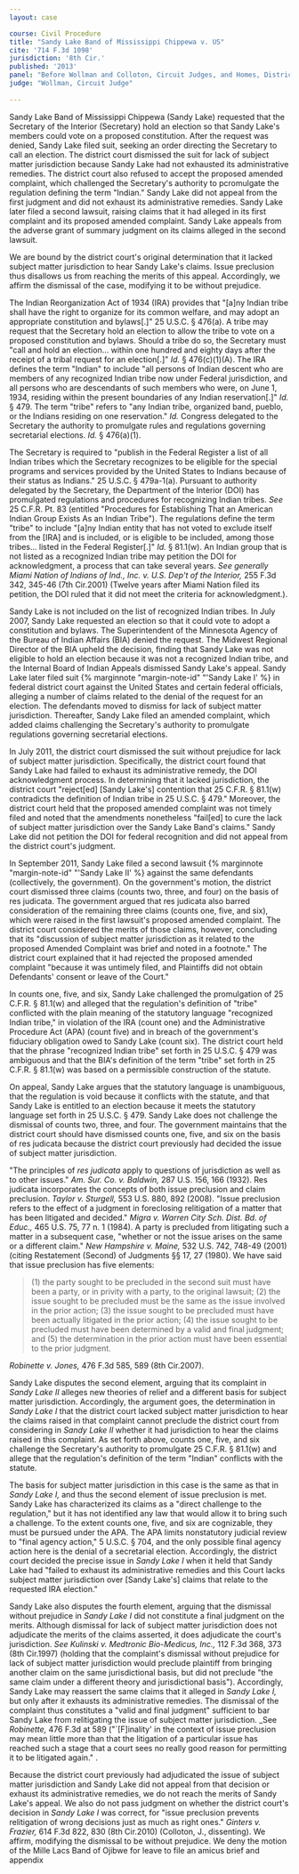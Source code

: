 ```yaml
---
layout: case

course: Civil Procedure
title: "Sandy Lake Band of Mississippi Chippewa v. US"
cite: '714 F.3d 1098'
jurisdiction: '8th Cir.'
published: '2013'
panel: "Before Wollman and Colloton, Circuit Judges, and Homes, District Judge (sitting by designation)"
judge: "Wollman, Circuit Judge"
        
---
```


Sandy Lake Band of Mississippi Chippewa (Sandy Lake) requested that the Secretary of the Interior (Secretary) hold an election so that Sandy Lake's members could vote on a proposed constitution. After the request was denied, Sandy Lake filed suit, seeking an order directing the Secretary to call an election. The district court dismissed the suit for lack of subject matter jurisdiction because Sandy Lake had not exhausted its administrative remedies. The district court also refused to accept the proposed amended complaint, which challenged the Secretary's authority to pcromulgate the regulation defining the term "Indian." Sandy Lake did not appeal from the first judgment and did not exhaust its administrative remedies. Sandy Lake later filed a second lawsuit, raising claims that it had alleged in its first complaint and its proposed amended complaint. Sandy Lake appeals from the adverse grant of summary judgment on its claims alleged in the second lawsuit.

We are bound by the district court's original determination that it lacked subject matter jurisdiction to hear Sandy Lake's claims. Issue preclusion thus disallows us from reaching the merits of this appeal. Accordingly, we affirm the dismissal of the case, modifying it to be without prejudice.

The Indian Reorganization Act of 1934 (IRA) provides that "[a]ny Indian tribe shall have the right to organize for its common welfare, and may adopt an appropriate constitution and bylaws[.]" 25 U.S.C. § 476(a). A tribe may request that the Secretary hold an election to allow the tribe to vote on a proposed constitution and bylaws. Should a tribe do so, the Secretary must "call and hold an election... within one hundred and eighty days after the receipt of a tribal request for an election[.]" _Id._ § 476(c)(1)(A). The IRA defines the term "Indian" to include "all persons of Indian descent who are members of any recognized Indian tribe now under Federal jurisdiction, and all persons who are descendants of such members who were, on June 1, 1934, residing within the present boundaries of any Indian reservation[.]" _Id._ § 479. The term "tribe" refers to "any Indian tribe, organized band, pueblo, or the Indians residing on one reservation." _Id._ Congress delegated to the Secretary the authority to promulgate rules and regulations governing secretarial elections. _Id._ § 476(a)(1).

The Secretary is required to "publish in the Federal Register a list of all Indian tribes which the Secretary recognizes to be eligible for the special programs and services provided by the United States to Indians because of their status as Indians." 25 U.S.C. § 479a-1(a). Pursuant to authority delegated by the Secretary, the Department of the Interior (DOI) has promulgated regulations and procedures for recognizing Indian tribes. _See_ 25 C.F.R. Pt. 83 (entitled "Procedures for Establishing That an American Indian Group Exists As an Indian Tribe"). The regulations define the term "tribe" to include "[a]ny Indian entity that has not voted to exclude itself from the [IRA] and is included, or is eligible to be included, among those tribes... listed in the Federal Register[.]" _Id._ § 81.1(w). An Indian group that is not listed as a recognized Indian tribe may petition the DOI for acknowledgment, a process that can take several years. _See generally_ _Miami Nation of Indians of Ind., Inc. v. U.S. Dep't of the Interior,_ 255 F.3d 342, 345-46 (7th Cir.2001) (Twelve years after Miami Nation filed its petition, the DOI ruled that it did not meet the criteria for acknowledgment.).

Sandy Lake is not included on the list of recognized Indian tribes. In July 2007, Sandy Lake requested an election so that it could vote to adopt a constitution and bylaws. The Superintendent of the Minnesota Agency of the Bureau of Indian Affairs (BIA) denied the request. The Midwest Regional Director of the BIA upheld the decision, finding that Sandy Lake was not eligible to hold an election because it was not a recognized Indian tribe, and the Internal Board of Indian Appeals dismissed Sandy Lake's appeal. Sandy Lake later filed suit {% marginnote "margin-note-id" "'Sandy Lake I' %} in federal district court against the United States and certain federal officials, alleging a number of claims related to the denial of the request for an election. The defendants moved to dismiss for lack of subject matter jurisdiction. Thereafter, Sandy Lake filed an amended complaint, which added claims challenging the Secretary's authority to promulgate regulations governing secretarial elections.

In July 2011, the district court dismissed the suit without prejudice for lack of subject matter jurisdiction. Specifically, the district court found that Sandy Lake had failed to exhaust its administrative remedy, the DOI acknowledgment process. In determining that it lacked jurisdiction, the district court "reject[ed] [Sandy Lake's] contention that 25 C.F.R. § 81.1(w) contradicts the definition of Indian tribe in 25 U.S.C. § 479." Moreover, the district court held that the proposed amended complaint was not timely filed and noted that the amendments nonetheless "fail[ed] to cure the lack of subject matter jurisdiction over the Sandy Lake Band's claims." Sandy Lake did not petition the DOI for federal recognition and did not appeal from the district court's judgment.

In September 2011, Sandy Lake filed a second lawsuit {% marginnote "margin-note-id" "'Sandy Lake II' %} against the same defendants (collectively, the government). On the government's motion, the district court dismissed three claims (counts two, three, and four) on the basis of res judicata. The government argued that res judicata also barred consideration of the remaining three claims (counts one, five, and six), which were raised in the first lawsuit's proposed amended complaint. The district court considered the merits of those claims, however, concluding that its "discussion of subject matter jurisdiction as it related to the proposed Amended Complaint was brief and noted in a footnote." The district court explained that it had rejected the proposed amended complaint "because it was untimely filed, and Plaintiffs did not obtain Defendants' consent or leave of the Court."

In counts one, five, and six, Sandy Lake challenged the promulgation of 25 C.F.R. § 81.1(w) and alleged that the regulation's definition of "tribe" conflicted with the plain meaning of the statutory language "recognized Indian tribe," in violation of the IRA (count one) and the Administrative Procedure Act (APA) (count five) and in breach of the government's fiduciary obligation owed to Sandy Lake (count six). The district court held that the phrase "recognized Indian tribe" set forth in 25 U.S.C. § 479 was ambiguous and that the BIA's definition of the term "tribe" set forth in 25 C.F.R. § 81.1(w) was based on a permissible construction of the statute.

On appeal, Sandy Lake argues that the statutory language is unambiguous, that the regulation is void because it conflicts with the statute, and that Sandy Lake is entitled to an election because it meets the statutory language set forth in 25 U.S.C. § 479. Sandy Lake does not challenge the dismissal of counts two, three, and four. The government maintains that the district court should have dismissed counts one, five, and six on the basis of res judicata because the district court previously had decided the issue of subject matter jurisdiction.

"The principles of _res judicata_ apply to questions of jurisdiction as well as to other issues." _Am. Sur. Co. v. Baldwin,_ 287 U.S. 156, 166 (1932). Res judicata incorporates the concepts of both issue preclusion and claim preclusion. _Taylor v. Sturgell,_ 553 U.S. 880, 892 (2008). "Issue preclusion refers to the effect of a judgment in foreclosing relitigation of a matter that has been litigated and decided." _Migra v. Warren City Sch. Dist. Bd. of Educ.,_ 465 U.S. 75, 77 n. 1 (1984). A party is precluded from litigating such a matter in a subsequent case, "whether or not the issue arises on the same or a different claim." _New Hampshire v. Maine,_ 532 U.S. 742, 748-49 (2001) (citing Restatement (Second) of Judgments §§ 17, 27 (1980). We have said that issue preclusion has five elements:

> (1) the party sought to be precluded in the second suit must have been a party, or in privity with a party, to the original lawsuit; (2) the issue sought to be precluded must be the same as the issue involved in the prior action; (3) the issue sought to be precluded must have been actually litigated in the prior action; (4) the issue sought to be precluded must have been determined by a valid and final judgment; and (5) the determination in the prior action must have been essential to the prior judgment.

_Robinette v. Jones,_ 476 F.3d 585, 589 (8th Cir.2007).

Sandy Lake disputes the second element, arguing that its complaint in _Sandy Lake II_ alleges new theories of relief and a different basis for subject matter jurisdiction. Accordingly, the argument goes, the determination in _Sandy Lake I_ that the district court lacked subject matter jurisdiction to hear the claims raised in that complaint cannot preclude the district court from considering in _Sandy Lake II_ whether it had jurisdiction to hear the claims raised in this complaint. As set forth above, counts one, five, and six challenge the Secretary's authority to promulgate 25 C.F.R. § 81.1(w) and allege that the regulation's definition of the term "Indian" conflicts with the statute.

The basis for subject matter jurisdiction in this case is the same as that in _Sandy Lake I,_ and thus the second element of issue preclusion is met. Sandy Lake has characterized its claims as a "direct challenge to the regulation," but it has not identified any law that would allow it to bring such a challenge. To the extent counts one, five, and six are cognizable, they must be pursued under the APA. The APA limits nonstatutory judicial review to "final agency action," 5 U.S.C. § 704, and the only possible final agency action here is the denial of a secretarial election. Accordingly, the district court decided the precise issue in _Sandy Lake I_ when it held that Sandy Lake had "failed to exhaust its administrative remedies and this Court lacks subject matter jurisdiction over [Sandy Lake's] claims that relate to the requested IRA election."

Sandy Lake also disputes the fourth element, arguing that the dismissal without prejudice in _Sandy Lake I_ did not constitute a final judgment on the merits. Although dismissal for lack of subject matter jurisdiction does not adjudicate the merits of the claims asserted, it does adjudicate the court's jurisdiction. _See_ _Kulinski v. Medtronic Bio-Medicus, Inc.,_ 112 F.3d 368, 373 (8th Cir.1997) (holding that the complaint's dismissal without prejudice for lack of subject matter jurisdiction would preclude plaintiff from bringing another claim on the same jurisdictional basis, but did not preclude "the same claim under a different theory and jurisdictional basis"). Accordingly, Sandy Lake may reassert the same claims that it alleged in _Sandy Lake I,_ but only after it exhausts its administrative remedies. The dismissal of the complaint thus constitutes a "valid and final judgment" sufficient to bar Sandy Lake from relitigating the issue of subject matter jurisdiction. _See _Robinette,_ 476 F.3d at 589 ("`[F]inality' in the context of issue preclusion may mean little more than that the litigation of a particular issue has reached such a stage that a court sees no really good reason for permitting it to be litigated again." .

Because the district court previously had adjudicated the issue of subject matter jurisdiction and Sandy Lake did not appeal from that decision or exhaust its administrative remedies, we do not reach the merits of Sandy Lake's appeal. We also do not pass judgment on whether the district court's decision in _Sandy Lake I_ was correct, for "issue preclusion prevents relitigation of wrong decisions just as much as right ones." _Ginters v. Frazier,_ 614 F.3d 822, 830 (8th Cir.2010) (Colloton, J., dissenting). We affirm, modifying the dismissal to be without prejudice. We deny the motion of the Mille Lacs Band of Ojibwe for leave to file an amicus brief and appendix